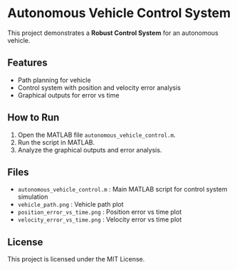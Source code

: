 # Autonomous Vehicle Control System

This project demonstrates a **Robust Control System** for an autonomous vehicle.

## Features
- Path planning for vehicle
- Control system with position and velocity error analysis
- Graphical outputs for error vs time

## How to Run
1. Open the MATLAB file `autonomous_vehicle_control.m`.
2. Run the script in MATLAB.
3. Analyze the graphical outputs and error analysis.

## Files
- `autonomous_vehicle_control.m` : Main MATLAB script for control system simulation
- `vehicle_path.png` : Vehicle path plot
- `position_error_vs_time.png` : Position error vs time plot
- `velocity_error_vs_time.png` : Velocity error vs time plot

## License
This project is licensed under the MIT License.
